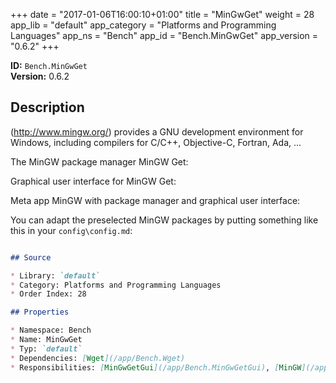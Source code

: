 ﻿+++
date = "2017-01-06T16:00:10+01:00"
title = "MinGwGet"
weight = 28
app_lib = "default"
app_category = "Platforms and Programming Languages"
app_ns = "Bench"
app_id = "Bench.MinGwGet"
app_version = "0.6.2"
+++

**ID:** `Bench.MinGwGet`  
**Version:** 0.6.2  
<!--more-->

## Description
(http://www.mingw.org/) provides a GNU development environment for Windows, including compilers for C/C++, Objective-C, Fortran, Ada, ...

The MinGW package manager MinGW Get:


Graphical user interface for MinGW Get:


Meta app MinGW with package manager and graphical user interface:


You can adapt the preselected MinGW packages by putting something like this in your `config\config.md`:

```Markdown

## Source

* Library: `default`
* Category: Platforms and Programming Languages
* Order Index: 28

## Properties

* Namespace: Bench
* Name: MinGwGet
* Typ: `default`
* Dependencies: [Wget](/app/Bench.Wget)
* Responsibilities: [MinGwGetGui](/app/Bench.MinGwGetGui), [MinGW](/app/Bench.MinGW)

